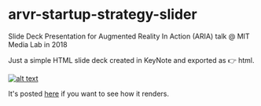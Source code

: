 # arvr-startup-strategy-slider
Slide Deck Presentation for Augmented Reality In Action (ARIA) talk @ MIT Media Lab in 2018

Just a simple HTML slide deck created in KeyNote and exported as 👉 html.


[![alt text][image]][hyperlink]

  [hyperlink]: https://meta.stackoverflow.com/users/44330/jason-s
  [image]: https://media.giphy.com/media/XeGRfHN32d89KcCAnk/giphy.gif



It's posted [here](https://www.slideshare.net/chrisberno9/augmented-reality-developer-ecosystems-path-to-revenue) if you want to see how it renders.



